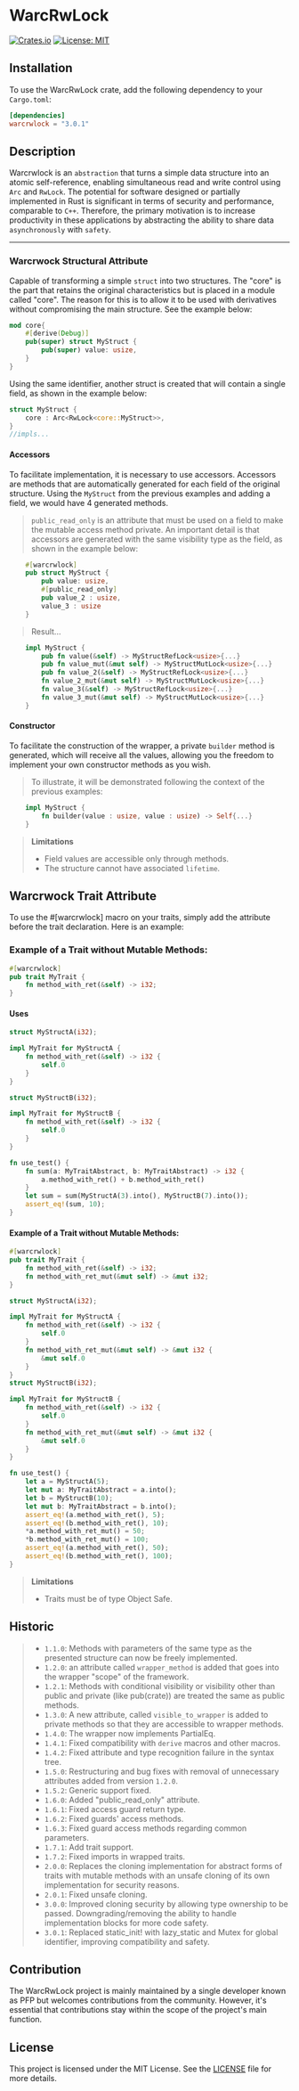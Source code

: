 # WarcRwLock

[![Crates.io](https://img.shields.io/crates/v/warcrwlock.svg)](https://crates.io/crates/warcrwlock)
[![License: MIT](https://img.shields.io/badge/License-MIT-yellow.svg)](https://opensource.org/licenses/MIT)
## Installation

To use the WarcRwLock crate, add the following dependency to your `Cargo.toml`:

```toml
[dependencies]
warcrwlock = "3.0.1"
```
## Description
Warcrwlock is an ``abstraction`` that turns a simple data structure into an atomic self-reference, enabling simultaneous read and write control using ``Arc`` and ``RwLock``. The potential for software designed or partially implemented in Rust is significant in terms of security and performance, comparable to ``C++``. Therefore, the primary motivation is to increase productivity in these applications by abstracting the ability to share data ``asynchronously`` with ``safety``.

---

### Warcrwock Structural Attribute
Capable of transforming a simple `struct` into two structures. The "core" is the part that retains the original characteristics but is placed in a module called "core". The reason for this is to allow it to be used with derivatives without compromising the main structure. See the example below:
```rust
mod core{
    #[derive(Debug)]
    pub(super) struct MyStruct {
        pub(super) value: usize,
    }
}
```
Using the same identifier, another struct is created that will contain a single field, as shown in the example below:
~~~rust
struct MyStruct {
    core : Arc<RwLock<core::MyStruct>>,
}
//impls...
~~~

#### Accessors
To facilitate implementation, it is necessary to use accessors. Accessors are methods that are automatically generated for each field of the original structure. Using the `MyStruct` from the previous examples and adding a field, we would have 4 generated methods.
> `public_read_only` is an attribute that must be used on a field to make the mutable access method private.
>An important detail is that accessors are generated with the same visibility type as the field, as shown in the example below:
~~~rust
    #[warcrwlock]
    pub struct MyStruct {
        pub value: usize,
        #[public_read_only]
        pub value_2 : usize,
        value_3 : usize
    }
~~~
>Result...

~~~rust
    impl MyStruct {
        pub fn value(&self) -> MyStructRefLock<usize>{...}
        pub fn value_mut(&mut self) -> MyStructMutLock<usize>{...}
        pub fn value_2(&self) -> MyStructRefLock<usize>{...}
        fn value_2_mut(&mut self) -> MyStructMutLock<usize>{...}
        fn value_3(&self) -> MyStructRefLock<usize>{...}
        fn value_3_mut(&mut self) -> MyStructMutLock<usize>{...}
    }
~~~

#### Constructor
To facilitate the construction of the wrapper, a private `builder` method is generated, which will receive all the values, allowing you the freedom to implement your own constructor methods as you wish.
> To illustrate, it will be demonstrated following the context of the previous examples:
~~~rust
    impl MyStruct {
        fn builder(value : usize, value : usize) -> Self{...}
    }
~~~

>**Limitations**
>* Field values are accessible only through methods.
>* The structure cannot have associated `lifetime`.

## Warcrwock Trait Attribute
To use the #[warcrwlock] macro on your traits, simply add the attribute before the trait declaration. Here is an example:

### Example of a Trait without Mutable Methods:
~~~rust
#[warcrwlock]
pub trait MyTrait {
    fn method_with_ret(&self) -> i32;
}
~~~
#### Uses
~~~rust
struct MyStructA(i32);

impl MyTrait for MyStructA {
    fn method_with_ret(&self) -> i32 {
        self.0
    }
}

struct MyStructB(i32);

impl MyTrait for MyStructB {
    fn method_with_ret(&self) -> i32 {
        self.0
    }
}

fn use_test() {
    fn sum(a: MyTraitAbstract, b: MyTraitAbstract) -> i32 {
        a.method_with_ret() + b.method_with_ret()
    }
    let sum = sum(MyStructA(3).into(), MyStructB(7).into());
    assert_eq!(sum, 10);
}
~~~

#### Example of a Trait without Mutable Methods:
~~~rust
#[warcrwlock]
pub trait MyTrait {
    fn method_with_ret(&self) -> i32;
    fn method_with_ret_mut(&mut self) -> &mut i32;
}
~~~
~~~rust
struct MyStructA(i32);

impl MyTrait for MyStructA {
    fn method_with_ret(&self) -> i32 {
        self.0
    }
    fn method_with_ret_mut(&mut self) -> &mut i32 {
        &mut self.0
    }
}
struct MyStructB(i32);

impl MyTrait for MyStructB {
    fn method_with_ret(&self) -> i32 {
        self.0
    }
    fn method_with_ret_mut(&mut self) -> &mut i32 {
        &mut self.0
    }
}

fn use_test() {
    let a = MyStructA(5);
    let mut a: MyTraitAbstract = a.into();
    let b = MyStructB(10);
    let mut b: MyTraitAbstract = b.into();
    assert_eq!(a.method_with_ret(), 5);
    assert_eq!(b.method_with_ret(), 10);
    *a.method_with_ret_mut() = 50;
    *b.method_with_ret_mut() = 100;
    assert_eq!(a.method_with_ret(), 50);
    assert_eq!(b.method_with_ret(), 100);
}
~~~
>**Limitations**
>* Traits must be of type Object Safe.

## Historic
> * `1.1.0`: Methods with parameters of the same type as the presented structure can now be freely implemented.
> * `1.2.0`: an attribute called ``wrapper_method`` is added that goes into the wrapper "scope" of the framework.
> * `1.2.1`: Methods with conditional visibility or visibility other than public and private (like pub(crate)) are treated the same as public methods.
> * `1.3.0`: A new attribute, called ``visible_to_wrapper`` is added to private methods so that they are accessible to wrapper methods.
> * `1.4.0`: The wrapper now implements PartialEq.
> * `1.4.1`: Fixed compatibility with `derive` macros and other macros.
> * `1.4.2`: Fixed attribute and type recognition failure in the syntax tree.
> * `1.5.0`: Restructuring and bug fixes with removal of unnecessary attributes added from version `1.2.0`.
> * `1.5.2`: Generic support fixed.
> * `1.6.0`: Added "public_read_only" attribute.
> * `1.6.1`: Fixed access guard return type.
> * `1.6.2`: Fixed guards' access methods.
> * `1.6.3`: Fixed guard access methods regarding common parameters.
> * `1.7.1`: Add trait support.
> * `1.7.2`: Fixed imports in wrapped traits.
> * `2.0.0`: Replaces the cloning implementation for abstract forms of traits with mutable methods with an unsafe cloning of its own implementation for security reasons.
> * `2.0.1`: Fixed unsafe cloning.
> * `3.0.0`: Improved cloning security by allowing type ownership to be passed. Downgrading/removing the ability to handle implementation blocks for more code safety.
> * `3.0.1`: Replaced static_init! with lazy_static and Mutex for global identifier, improving compatibility and safety.

## Contribution

The WarcRwLock project is mainly maintained by a single developer known as PFP but welcomes contributions from the community. However, it's essential that contributions stay within the scope of the project's main function.

## License

This project is licensed under the MIT License. See the [LICENSE](LICENSE) file for more details.